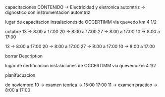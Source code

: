 capacitaciones
	CONTENIDO
	 -> Electricidad y eletronica automtriz
	 -> dignostico con instrumentacion automtriz

lugar de capacitacion
	instalaciones de OCCERTIMM via quevedo km 4 1/2

octubre
13 -> 8:00 a 17:00
20 -> 8:00 a 17:00
27 -> 8:00 a 17:00
10 -> 8:00 a 17:00


13 -> 8:00 a 17:00
20 -> 8:00 a 17:00
27 -> 8:00 a 17:00
10 -> 8:00 a 17:00

borrar Description

lugar de certificacion
	instalaciones de OCCERTIMM via quevedo km 4 1/2

planifucuacion

de noviembre
10 -> examen teorica -> 15:00 17:00
11 -> examen practico -> 8:00 a 17:00
